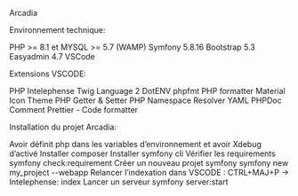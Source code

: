 Arcadia

Environnement technique:

PHP >= 8.1 et MYSQL >= 5.7 (WAMP) 
Symfony 5.8.16 
Bootstrap 5.3 
Easyadmin 4.7 VSCode

Extensions VSCODE:

PHP Intelephense 
Twig Language 2
DotENV 
phpfmt PHP formatter 
Material Icon Theme 
PHP Getter & Setter 
PHP Namespace Resolver 
YAML 
PHPDoc Comment Prettier - Code formatter

Installation du projet Arcadia:

Avoir définit php dans les variables d’environnement et avoir Xdebug d’activé 
Installer composer 
Installer symfony cli 
Vérifier les requirements
symfony check:requirement 
Créer un nouveau projet symfony 
symfony new my_project --webapp 
Relancer l’indexation dans VSCODE : CTRL+MAJ+P -> Intelephense: index 
Lancer un serveur symfony server:start
